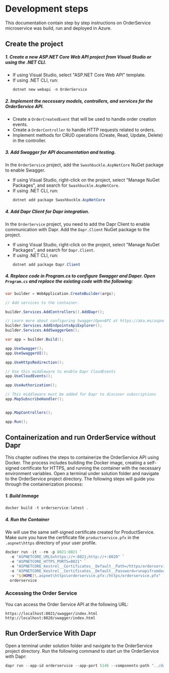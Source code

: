 # Development steps
This documentation contain step by step instructions on OrderService microservice was build, run and deployed in Azure.

## Create the project
##### 1. Create a new ASP.NET Core Web API project from Visual Studio or using the .NET CLI.
   - If using Visual Studio, select "ASP.NET Core Web API" template.
   - If using .NET CLI, run:
	 ```powershell
	 dotnet new webapi -n OrderService
	 ```
##### 2. Implement the necessary models, controllers, and services for the OrderService API.
   - Create a `OrderCreatedEvent` that will be used to handle order creation events.
   - Create a `OrderController` to handle HTTP requests related to orders.
   - Implement methods for CRUD operations (Create, Read, Update, Delete) in the controller.

##### 3. Add Swagger for API documentation and testing.
   In the `OrderService` project, add the `Swashbuckle.AspNetCore` NuGet package to enable Swagger.
   - If using Visual Studio, right-click on the project, select "Manage NuGet Packages", and search for `Swashbuckle.AspNetCore`.
   - If using .NET CLI, run:
	 ```powershell
	 dotnet add package Swashbuckle.AspNetCore
	 ``` 
##### 4. Add Dapr Client for Dapr integration.
  In the `OrderService` project, you need to add the Dapr Client to enable communication with Dapr.
  Add the `Dapr.Client` NuGet package to the project.
   - If using Visual Studio, right-click on the project, select "Manage NuGet Packages", and search for `Dapr.Client`.
   - If using .NET CLI, run:
	 ```powershell
	 dotnet add package Dapr.Client
	 ```

##### 4. Replace code in Program.cs to configure Swagger and Daper. Open `Program.cs` and replace the existing code with the following:
```csharp
var builder = WebApplication.CreateBuilder(args);

// Add services to the container.

builder.Services.AddControllers().AddDapr();

// Learn more about configuring Swagger/OpenAPI at https://aka.ms/aspnetcore/swashbuckle
builder.Services.AddEndpointsApiExplorer();
builder.Services.AddSwaggerGen();

var app = builder.Build();

app.UseSwagger();
app.UseSwaggerUI();

app.UseHttpsRedirection();

// Use this middleware to enable Dapr CloudEvents
app.UseCloudEvents();

app.UseAuthorization();

// This middleware must be added for Dapr to discover subscriptions
app.MapSubscribeHandler();


app.MapControllers();

app.Run();
```

## Containerization and run OrderService without Dapr
  
This chapter outlines the steps to containerize the OrderService API using Docker. The process includes building the Docker image, creating a self-signed certificate for HTTPS, and running the container with the necessary environment variables.
Open a terminal under solution folder and navigate to the OrderService project directory. The following steps will guide you through the containerization process:

##### 1. Build Immage
```powershell
docker build -t orderservice:latest .
```

##### 4. Run the Container
We will use the same self-signed certificate created for ProductService. Make sure you have the certificate file `productservice.pfx` in the `.aspnet\https` directory of your user profile.
```powershell
docker run -it --rm -p 8021:8021 `
  -e "ASPNETCORE_URLS=https://+:8021;http://+:8020" `
  -e "ASPNETCORE_HTTPS_PORTS=8021" `
  -e "ASPNETCORE_Kestrel__Certificates__Default__Path=/https/orderservice.pfx" `
  -e "ASPNETCORE_Kestrel__Certificates__Default__Password=runapifromdocker" `
  -v "${HOME}\.aspnet\https\orderservice.pfx:/https/orderservice.pfx" `
  orderservice
```

### Accessing the Order Service
You can access the Order Service API at the following URL:
```
https://localhost:8021/swagger/index.html
http://localhost:8020/swagger/index.html
```
## Run OrderService With Dapr
Open a terminal under solution folder and navigate to the OrderService project directory. 
Run the following command to start un the OrderService with Dapr:
```powershell
dapr run --app-id orderservice --app-port 5146 --components-path "../dapr/components" -- dotnet run
```


